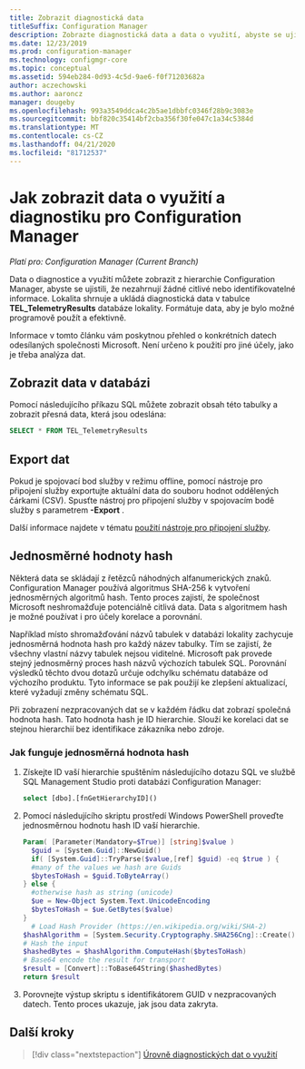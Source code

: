 ```yaml
---
title: Zobrazit diagnostická data
titleSuffix: Configuration Manager
description: Zobrazte diagnostická data a data o využití, abyste se ujistili, že vaše Configuration Manager hierarchie neobsahuje žádné citlivé informace.
ms.date: 12/23/2019
ms.prod: configuration-manager
ms.technology: configmgr-core
ms.topic: conceptual
ms.assetid: 594eb284-0d93-4c5d-9ae6-f0f71203682a
author: aczechowski
ms.author: aaroncz
manager: dougeby
ms.openlocfilehash: 993a3549ddca4c2b5ae1dbbfc0346f28b9c3083e
ms.sourcegitcommit: bbf820c35414bf2cba356f30fe047c1a34c5384d
ms.translationtype: MT
ms.contentlocale: cs-CZ
ms.lasthandoff: 04/21/2020
ms.locfileid: "81712537"
---
```

# <a name="how-to-view-diagnostics-and-usage-data-for-configuration-manager"></a>Jak zobrazit data o využití a diagnostiku pro Configuration Manager

*Platí pro: Configuration Manager (Current Branch)*

Data o diagnostice a využití můžete zobrazit z hierarchie Configuration Manager, abyste se ujistili, že nezahrnují žádné citlivé nebo identifikovatelné informace. Lokalita shrnuje a ukládá diagnostická data v tabulce **TEL_TelemetryResults** databáze lokality. Formátuje data, aby je bylo možné programově použít a efektivně.

Informace v tomto článku vám poskytnou přehled o konkrétních datech odesílaných společnosti Microsoft. Není určeno k použití pro jiné účely, jako je třeba analýza dat.  

## <a name="view-data-in-database"></a>Zobrazit data v databázi

Pomocí následujícího příkazu SQL můžete zobrazit obsah této tabulky a zobrazit přesná data, která jsou odeslána:  

``` SQL
SELECT * FROM TEL_TelemetryResults
```

## <a name="export-the-data"></a>Export dat

Pokud je spojovací bod služby v režimu offline, pomocí nástroje pro připojení služby exportujte aktuální data do souboru hodnot oddělených čárkami (CSV). Spusťte nástroj pro připojení služby v spojovacím bodě služby s parametrem **-Export** .

Další informace najdete v tématu [použití nástroje pro připojení služby](../../servers/manage/use-the-service-connection-tool.md).

## <a name="one-way-hashes"></a><a name="bkmk_hashes"></a>Jednosměrné hodnoty hash

Některá data se skládají z řetězců náhodných alfanumerických znaků. Configuration Manager používá algoritmus SHA-256 k vytvoření jednosměrných algoritmů hash. Tento proces zajistí, že společnost Microsoft neshromažďuje potenciálně citlivá data. Data s algoritmem hash je možné používat i pro účely korelace a porovnání.

Například místo shromažďování názvů tabulek v databázi lokality zachycuje jednosměrná hodnota hash pro každý název tabulky. Tím se zajistí, že všechny vlastní názvy tabulek nejsou viditelné. Microsoft pak provede stejný jednosměrný proces hash názvů výchozích tabulek SQL. Porovnání výsledků těchto dvou dotazů určuje odchylku schématu databáze od výchozího produktu. Tyto informace se pak použijí ke zlepšení aktualizací, které vyžadují změny schématu SQL.  

Při zobrazení nezpracovaných dat se v každém řádku dat zobrazí společná hodnota hash. Tato hodnota hash je ID hierarchie. Slouží ke korelaci dat se stejnou hierarchií bez identifikace zákazníka nebo zdroje.

### <a name="how-the-one-way-hash-works"></a>Jak funguje jednosměrná hodnota hash

1. Získejte ID vaší hierarchie spuštěním následujícího dotazu SQL ve službě SQL Management Studio proti databázi Configuration Manager:

    ``` SQL
    select [dbo].[fnGetHierarchyID]()
    ```

2. Pomocí následujícího skriptu prostředí Windows PowerShell proveďte jednosměrnou hodnotu hash ID vaší hierarchie.  

    ``` PowerShell
    Param( [Parameter(Mandatory=$True)] [string]$value )  
      $guid = [System.Guid]::NewGuid()  
      if( [System.Guid]::TryParse($value,[ref] $guid) -eq $true ) {  
      #many of the values we hash are Guids  
      $bytesToHash = $guid.ToByteArray()  
    } else {  
      #otherwise hash as string (unicode)  
      $ue = New-Object System.Text.UnicodeEncoding  
      $bytesToHash = $ue.GetBytes($value)
    }  
      # Load Hash Provider (https://en.wikipedia.org/wiki/SHA-2)
    $hashAlgorithm = [System.Security.Cryptography.SHA256Cng]::Create()
    # Hash the input
    $hashedBytes = $hashAlgorithm.ComputeHash($bytesToHash)
    # Base64 encode the result for transport
    $result = [Convert]::ToBase64String($hashedBytes)
    return $result
    ```

3. Porovnejte výstup skriptu s identifikátorem GUID v nezpracovaných datech. Tento proces ukazuje, jak jsou data zakryta.

## <a name="next-steps"></a>Další kroky

> [!div class="nextstepaction"]
> [Úrovně diagnostických dat o využití](levels-overview.md)
